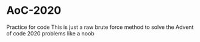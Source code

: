 # AoC-2020
Practice for code
This is just a raw brute force method to solve the Advent of code 2020 problems like a noob
